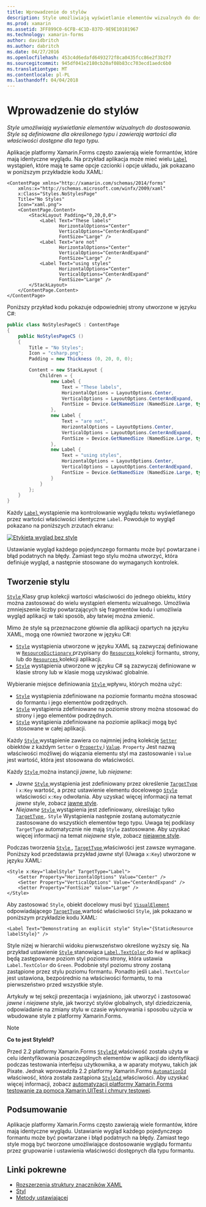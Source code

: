 ```yaml
---
title: Wprowadzenie do stylów
description: Style umożliwiają wyświetlanie elementów wizualnych do dostosowania. Style są definiowane dla określonego typu i zawierają wartości dla właściwości dostępne dla tego typu.
ms.prod: xamarin
ms.assetid: 3FF899C0-6CFB-4C1D-837D-9E9E10181967
ms.technology: xamarin-forms
author: davidbritch
ms.author: dabritch
ms.date: 04/27/2016
ms.openlocfilehash: 453c4d6edafd6493272f8ca0435fcc86e2f3b2f7
ms.sourcegitcommit: 945df041e2180cb20af08b83cc703ecd1aedc6b0
ms.translationtype: MT
ms.contentlocale: pl-PL
ms.lasthandoff: 04/04/2018
---
```

# <a name="introduction-to-styles"></a>Wprowadzenie do stylów

_Style umożliwiają wyświetlanie elementów wizualnych do dostosowania. Style są definiowane dla określonego typu i zawierają wartości dla właściwości dostępne dla tego typu._

Aplikacje platformy Xamarin.Forms często zawierają wiele formantów, które mają identyczne wyglądu. Na przykład aplikacja może mieć wielu [ `Label` ](https://developer.xamarin.com/api/type/Xamarin.Forms.Label/) wystąpień, które mają te same opcje czcionki i opcje układu, jak pokazano w poniższym przykładzie kodu XAML:

```xaml
<ContentPage xmlns="http://xamarin.com/schemas/2014/forms"
    xmlns:x="http://schemas.microsoft.com/winfx/2009/xaml"
    x:Class="Styles.NoStylesPage"
    Title="No Styles"
    Icon="xaml.png">
    <ContentPage.Content>
        <StackLayout Padding="0,20,0,0">
            <Label Text="These labels"
                   HorizontalOptions="Center"
                   VerticalOptions="CenterAndExpand"
                   FontSize="Large" />
            <Label Text="are not"
                   HorizontalOptions="Center"
                   VerticalOptions="CenterAndExpand"
                   FontSize="Large" />
            <Label Text="using styles"
                   HorizontalOptions="Center"
                   VerticalOptions="CenterAndExpand"
                   FontSize="Large" />
        </StackLayout>
    </ContentPage.Content>
</ContentPage>
```

Poniższy przykład kodu pokazuje odpowiedniej strony utworzone w języku C#:

```csharp
public class NoStylesPageCS : ContentPage
{
    public NoStylesPageCS ()
    {
        Title = "No Styles";
        Icon = "csharp.png";
        Padding = new Thickness (0, 20, 0, 0);

        Content = new StackLayout {
            Children = {
                new Label {
                    Text = "These labels",
                    HorizontalOptions = LayoutOptions.Center,
                    VerticalOptions = LayoutOptions.CenterAndExpand,
                    FontSize = Device.GetNamedSize (NamedSize.Large, typeof(Label))
                },
                new Label {
                    Text = "are not",
                    HorizontalOptions = LayoutOptions.Center,
                    VerticalOptions = LayoutOptions.CenterAndExpand,
                    FontSize = Device.GetNamedSize (NamedSize.Large, typeof(Label))
                },
                new Label {
                    Text = "using styles",
                    HorizontalOptions = LayoutOptions.Center,
                    VerticalOptions = LayoutOptions.CenterAndExpand,
                    FontSize = Device.GetNamedSize (NamedSize.Large, typeof(Label))
                }
            }
        };
    }
}
```

Każdy [ `Label` ](https://developer.xamarin.com/api/type/Xamarin.Forms.Label/) wystąpienie ma kontrolowanie wyglądu tekstu wyświetlanego przez wartości właściwości identyczne `Label`. Powoduje to wygląd pokazano na poniższych zrzutach ekranu:

[![](introduction-images/no-styles.png "Etykieta wygląd bez style")](introduction-images/no-styles-large.png#lightbox "etykietę wygląd bez style")

Ustawianie wygląd każdego pojedynczego formantu może być powtarzane i błąd podatnych na błędy. Zamiast tego stylu można utworzyć, która definiuje wygląd, a następnie stosowane do wymaganych kontrolek.

## <a name="creating-a-style"></a>Tworzenie stylu

[ `Style` ](https://developer.xamarin.com/api/type/Xamarin.Forms.Style/) Klasy grup kolekcji wartości właściwości do jednego obiektu, który można zastosować do wielu wystąpień elementu wizualnego. Umożliwia zmniejszenie liczby powtarzających się fragmentów kodu i umożliwia wygląd aplikacji w taki sposób, aby łatwiej można zmienić.

Mimo że style są przeznaczone głównie dla aplikacji opartych na języku XAML, mogą one również tworzone w języku C#:

- [`Style`](https://developer.xamarin.com/api/type/Xamarin.Forms.Style/) wystąpienia utworzone w języku XAML są zazwyczaj definiowane w [ `ResourceDictionary` ](https://developer.xamarin.com/api/type/Xamarin.Forms.ResourceDictionary/) przypisany do [ `Resources` ](https://developer.xamarin.com/api/property/Xamarin.Forms.VisualElement.Resources/) kolekcji formantu, strony, lub do [ `Resources` ](https://developer.xamarin.com/api/property/Xamarin.Forms.Application.Resources/) kolekcji aplikacji.
- [`Style`](https://developer.xamarin.com/api/type/Xamarin.Forms.Style/) wystąpienia utworzone w języku C# są zazwyczaj definiowane w klasie strony lub w klasie mogą uzyskiwać globalnie.

Wybieranie miejsce definiowania [ `Style` ](https://developer.xamarin.com/api/type/Xamarin.Forms.Style/) wpływu, których można użyć:

- [`Style`](https://developer.xamarin.com/api/type/Xamarin.Forms.Style/) wystąpienia zdefiniowane na poziomie formantu można stosować do formantu i jego elementów podrzędnych.
- [`Style`](https://developer.xamarin.com/api/type/Xamarin.Forms.Style/) wystąpienia zdefiniowane na poziomie strony można stosować do strony i jego elementów podrzędnych.
- [`Style`](https://developer.xamarin.com/api/type/Xamarin.Forms.Style/) wystąpienia zdefiniowane na poziomie aplikacji mogą być stosowane w całej aplikacji.

Każdy [ `Style` ](https://developer.xamarin.com/api/type/Xamarin.Forms.Style/) wystąpienie zawiera co najmniej jedną kolekcję [ `Setter` ](https://developer.xamarin.com/api/type/Xamarin.Forms.Setter/) obiektów z każdym `Setter` o [ `Property` ](https://developer.xamarin.com/api/property/Xamarin.Forms.Setter.Property/) i [`Value`](https://developer.xamarin.com/api/property/Xamarin.Forms.Setter.Value/). `Property` Jest nazwą właściwości możliwej do wiązania elementu styl ma zastosowanie i `Value` jest wartość, która jest stosowana do właściwości.

Każdy [ `Style` ](https://developer.xamarin.com/api/type/Xamarin.Forms.Style/) można instancji *jawne*, lub *niejawne*:

- *Jawne* [ `Style` ](https://developer.xamarin.com/api/type/Xamarin.Forms.Style/) wystąpienia jest zdefiniowany przez określenie [ `TargetType` ](https://developer.xamarin.com/api/property/Xamarin.Forms.Style.TargetType/) i `x:Key` wartość, a przez ustawienie elementu docelowego [ `Style` ](https://developer.xamarin.com/api/property/Xamarin.Forms.VisualElement.Style/) właściwości `x:Key` odwołania. Aby uzyskać więcej informacji na temat *jawne* style, zobacz [jawne style](~/xamarin-forms/user-interface/styles/explicit.md).
- *Niejawne* [ `Style` ](https://developer.xamarin.com/api/type/Xamarin.Forms.Style/) wystąpienia jest zdefiniowany, określając tylko [ `TargetType` ](https://developer.xamarin.com/api/property/Xamarin.Forms.Style.TargetType/). `Style` Wystąpienia następnie zostaną automatycznie zastosowane do wszystkich elementów tego typu. Uwaga tej podklasy `TargetType` automatycznie nie mają `Style` zastosowane. Aby uzyskać więcej informacji na temat *niejawne* style, zobacz [niejawne style](~/xamarin-forms/user-interface/styles/implicit.md).

Podczas tworzenia [ `Style` ](https://developer.xamarin.com/api/type/Xamarin.Forms.Style/), [ `TargetType` ](https://developer.xamarin.com/api/property/Xamarin.Forms.Style.TargetType/) właściwości jest zawsze wymagane. Poniższy kod przedstawia przykład *jawne* styl (Uwaga `x:Key`) utworzone w języku XAML:

```xaml
<Style x:Key="labelStyle" TargetType="Label">
    <Setter Property="HorizontalOptions" Value="Center" />
    <Setter Property="VerticalOptions" Value="CenterAndExpand" />
    <Setter Property="FontSize" Value="Large" />
</Style>
```

Aby zastosować `Style`, obiekt docelowy musi być [ `VisualElement` ](https://developer.xamarin.com/api/type/Xamarin.Forms.VisualElement/) odpowiadającego [ `TargetType` ](https://developer.xamarin.com/api/property/Xamarin.Forms.Style.TargetType/) wartość właściwości `Style`, jak pokazano w poniższym przykładzie kodu XAML:

```xaml
<Label Text="Demonstrating an explicit style" Style="{StaticResource labelStyle}" />
```

Style niżej w hierarchii widoku pierwszeństwo określone wyższy się. Na przykład ustawienie [ `Style` ](https://developer.xamarin.com/api/type/Xamarin.Forms.Style/) stanowiąca [ `Label.TextColor` ](https://developer.xamarin.com/api/property/Xamarin.Forms.Label.TextColor/) do `Red` w aplikacji będą zastępowane poziom styl poziomu strony, która ustawia `Label.TextColor` do `Green`. Podobnie styl poziomu strony zostaną zastąpione przez stylu poziomu formantu. Ponadto jeśli `Label.TextColor` jest ustawiona, bezpośrednio na właściwości formantu, to ma pierwszeństwo przed wszystkie style.

Artykuły w tej sekcji prezentacja i wyjaśniono, jak utworzyć i zastosować *jawne* i *niejawne* style, jak tworzyć stylów globalnych, styl dziedziczenia, odpowiadanie na zmiany stylu w czasie wykonywania i sposobu użycia w wbudowane style z platformy Xamarin.Forms.

> [!NOTE]
> **Co to jest StyleId?**
>
> Przed 2.2 platformy Xamarin.Forms [ `StyleId` ](https://developer.xamarin.com/api/property/Xamarin.Forms.Element.StyleId/) właściwość została użyta w celu identyfikowania poszczególnych elementów w aplikacji do identyfikacji podczas testowania interfejsu użytkownika, a w aparaty motywu, takich jak Pixate. Jednak wprowadziła 2.2 platformy Xamarin.Forms [ `AutomationId` ](https://developer.xamarin.com/api/property/Xamarin.Forms.Element.AutomationId/) właściwość, która została zastąpiona [ `StyleId` ](https://developer.xamarin.com/api/property/Xamarin.Forms.Element.StyleId/) właściwości. Aby uzyskać więcej informacji, zobacz [automatyzacji platformy Xamarin.Forms testowanie za pomocą Xamarin.UITest i chmury testowej](~/xamarin-forms/deploy-test/uitest-and-test-cloud.md).

## <a name="summary"></a>Podsumowanie

Aplikacje platformy Xamarin.Forms często zawierają wiele formantów, które mają identyczne wyglądu. Ustawianie wygląd każdego pojedynczego formantu może być powtarzane i błąd podatnych na błędy. Zamiast tego style mogą być tworzone umożliwiające dostosowanie wyglądu formantu przez grupowanie i ustawienia właściwości dostępnych dla typu formantu.


## <a name="related-links"></a>Linki pokrewne

- [Rozszerzenia struktury znaczników XAML](~/xamarin-forms/xaml/xaml-basics/xaml-markup-extensions.md)
- [Styl](https://developer.xamarin.com/api/type/Xamarin.Forms.Style/)
- [Metody ustawiającej](https://developer.xamarin.com/api/type/Xamarin.Forms.Setter/)
